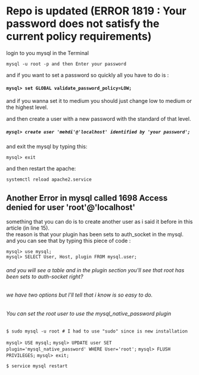 # Repo is updated (ERROR 1819 : Your password does not satisfy the current policy requirements)

login to you mysql in the Terminal

`mysql -u root -p and then Enter your password`

and if you want to set a password so quickly all you have to do is :

#### `mysql> set GLOBAL validate_password_policy=LOW;`

and if you wanna set it to medium you should just change low to medium or the highest level.

and then create a user with a new password with the standard of that level.

##### `mysql> create user 'mehdi'@'localhost' identified by 'your password';`

and exit the mysql by typing this:

`mysql> exit`

and then restart the apache:

`systemctl reload apache2.service`

## Another Error in mysql called 1698 Access denied for user 'root'@'localhost'
 something that you can do is to create another user as i said it before in this article (in line 15).<br />
 the reason is that your plugin has been sets to auth_socket in the mysql. and you can see that by typing this piece of code : 
<br />

`mysql> use mysql;` <br />
`mysql> SELECT User, Host, plugin FROM mysql.user;` 

###### and you will see a table and in the plugin section you'll see that root has been sets to auth-socket right?
###### we have two options but I'll tell that i know is so easy to do.

###### You can set the root user to use the mysql_native_password plugin

`$ sudo mysql -u root # I had to use "sudo" since is new installation`

`mysql> USE mysql;`
`mysql> UPDATE user SET plugin='mysql_native_password' WHERE User='root';`
`mysql> FLUSH PRIVILEGES;`
`mysql> exit;`

`$ service mysql restart`


